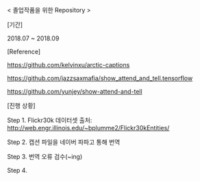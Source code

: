 < 졸업작품을 위한 Repository >


[기간]

2018.07 ~ 2018.09


[Reference]

https://github.com/kelvinxu/arctic-captions

https://github.com/jazzsaxmafia/show_attend_and_tell.tensorflow

https://github.com/yunjey/show-attend-and-tell



[진행 상황]

Step 1. Flickr30k 데이터셋 출처: http://web.engr.illinois.edu/~bplumme2/Flickr30kEntities/

Step 2. 캡션 파일을 네이버 파파고 통해 번역

Step 3. 번역 오류 검수(~ing)

Step 4.
